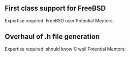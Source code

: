 ## First class support for FreeBSD

Expertise required: FreeBSD user
Potential Mentors: 


## Overhaul of .h file generation

Expertise required: should know C well
Potential Mentors: 
